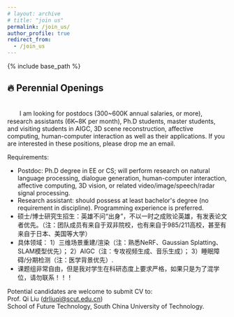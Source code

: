 ```yaml
---
# layout: archive
# title: "join us"
permalink: /join_us/
author_profile: true
redirect_from:
  - /join_us
---
```


{% include base_path %}

🔥 Perennial Openings
----------
<br />
　　I am looking for postdocs (300~600K annual salaries, or more), research assistants (6K~8K per month), Ph.D students, master students, and visiting students in AIGC, 3D scene reconstruction, affective computing, human-computer interaction as well as their applications. If you are interested in these positions, please drop me an email.

Requirements:
* Postdoc: Ph.D degree in EE or CS; will perform research on natural language processing, dialogue generation, human-computer interaction, affective computing, 3D vision, or related video/image/speech/radar signal processing.
* Research assistant: should possess at least bachelor's degree (no requirement in discipline). Programming experience is preferred.
* 硕士/博士研究生招生：英雄不问“出身”，不以一时之成败论英雄，有发表论文者优先。（注：团队成员有来自于双非院校，也有来自于985/211高校，甚至有来自于日本、美国等大学）
* 具体领域：
  1）三维场景重建/渲染（注：熟悉NeRF、Gaussian Splatting、SLAM模型优先）；
  2）AIGC（注：专攻视频生成、音乐生成）；
  3）睡眠障碍/分期检测（注：医学背景优先）. 
* 课题组非常自由，但是我对学生在科研态度上要求严格，如果只是为了混学位，请勿联系！！！

Potential candidates are welcome to submit CV to:  
Prof. Qi Liu (drliuqi@scut.edu.cn)   
School of Future Technology, South China University of Technology.

